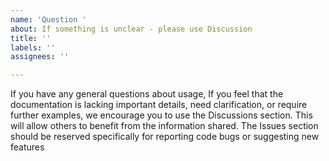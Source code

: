 ```yaml
---
name: 'Question '
about: If something is unclear - please use Discussion
title: ''
labels: ''
assignees: ''

---
```


If you have any general questions about usage, If you feel that the documentation is lacking important details, need clarification, or require further examples, we encourage you to use the Discussions section. This will allow others to benefit from the information shared. The Issues section should be reserved specifically for reporting code bugs or suggesting new features
